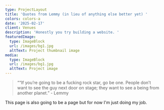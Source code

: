 ```yaml
---
type: ProjectLayout
title: 'Quotes from Lemmy (in lieu of anything else better yet) '
colors: colors-a
date: '2025-02-17'
client: Venues
description: 'Honestly you try building a website. '
featuredImage:
  type: ImageBlock
  url: /images/bg1.jpg
  altText: Project thumbnail image
media:
  type: ImageBlock
  url: /images/bg1.jpg
  altText: Project image
---
```



> ““If you’re going to be a fucking rock star, go be one. People don’t want to see the guy next door on stage; they want to see a being from another planet.” - Lemmy



This page is also going to be a page but for now I'm just doing my job. 



